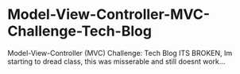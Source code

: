 # Model-View-Controller-MVC-Challenge-Tech-Blog
Model-View-Controller (MVC) Challenge: Tech Blog
ITS BROKEN, Im starting to dread class, this was misserable and still doesnt work...